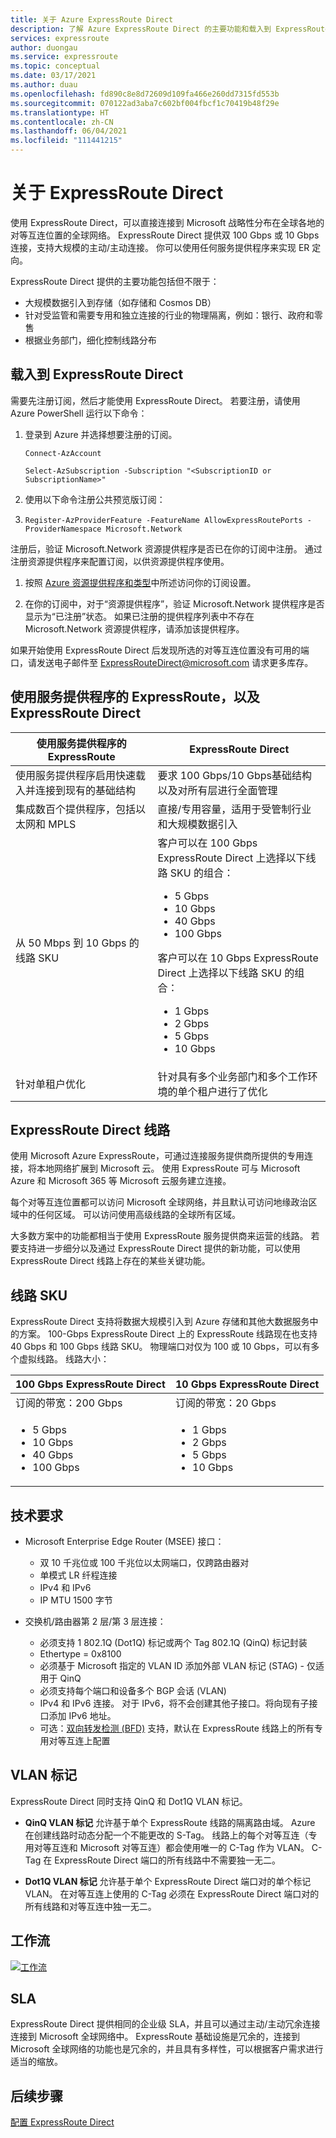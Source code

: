 ```yaml
---
title: 关于 Azure ExpressRoute Direct
description: 了解 Azure ExpressRoute Direct 的主要功能和载入到 ExpressRoute Direct 所需的信息，如可用的 SKU 和相关技术要求。
services: expressroute
author: duongau
ms.service: expressroute
ms.topic: conceptual
ms.date: 03/17/2021
ms.author: duau
ms.openlocfilehash: fd890c8e8d72609d109fa466e260dd7315fd553b
ms.sourcegitcommit: 070122ad3aba7c602bf004fbcf1c70419b48f29e
ms.translationtype: HT
ms.contentlocale: zh-CN
ms.lasthandoff: 06/04/2021
ms.locfileid: "111441215"
---
```

# <a name="about-expressroute-direct"></a>关于 ExpressRoute Direct

使用 ExpressRoute Direct，可以直接连接到 Microsoft 战略性分布在全球各地的对等互连位置的全球网络。 ExpressRoute Direct 提供双 100 Gbps 或 10 Gbps 连接，支持大规模的主动/主动连接。 你可以使用任何服务提供程序来实现 ER 定向。

ExpressRoute Direct 提供的主要功能包括但不限于：

* 大规模数据引入到存储（如存储和 Cosmos DB）
* 针对受监管和需要专用和独立连接的行业的物理隔离，例如：银行、政府和零售
* 根据业务部门，细化控制线路分布

## <a name="onboard-to-expressroute-direct"></a>载入到 ExpressRoute Direct

需要先注册订阅，然后才能使用 ExpressRoute Direct。 若要注册，请使用 Azure PowerShell 运行以下命令：

1.  登录到 Azure 并选择想要注册的订阅。

    ```azurepowershell-interactive
    Connect-AzAccount 

    Select-AzSubscription -Subscription "<SubscriptionID or SubscriptionName>"
    ```

1. 使用以下命令注册公共预览版订阅：
1. 
    ```azurepowershell-interactive
    Register-AzProviderFeature -FeatureName AllowExpressRoutePorts -ProviderNamespace Microsoft.Network
    ```

注册后，验证 Microsoft.Network 资源提供程序是否已在你的订阅中注册。 通过注册资源提供程序来配置订阅，以供资源提供程序使用。

1. 按照 [Azure 资源提供程序和类型](../azure-resource-manager/management/resource-providers-and-types.md)中所述访问你的订阅设置。

1. 在你的订阅中，对于“资源提供程序”，验证 Microsoft.Network 提供程序是否显示为“已注册”状态。 如果已注册的提供程序列表中不存在 Microsoft.Network 资源提供程序，请添加该提供程序。

如果开始使用 ExpressRoute Direct 后发现所选的对等互连位置没有可用的端口，请发送电子邮件至 ExpressRouteDirect@microsoft.com 请求更多库存。

## <a name="expressroute-using-a-service-provider-and-expressroute-direct"></a>使用服务提供程序的 ExpressRoute，以及 ExpressRoute Direct

| **使用服务提供程序的 ExpressRoute** | **ExpressRoute Direct** | 
| --- | --- |
| 使用服务提供程序启用快速载入并连接到现有的基础结构 | 要求 100 Gbps/10 Gbps基础结构以及对所有层进行全面管理
| 集成数百个提供程序，包括以太网和 MPLS | 直接/专用容量，适用于受管制行业和大规模数据引入 |
| 从 50 Mbps 到 10 Gbps 的线路 SKU | 客户可以在 100 Gbps ExpressRoute Direct 上选择以下线路 SKU 的组合： <ul><li>5 Gbps</li><li>10 Gbps</li><li>40 Gbps</li><li>100 Gbps</li></ul> 客户可以在 10 Gbps ExpressRoute Direct 上选择以下线路 SKU 的组合：<ul><li>1 Gbps</li><li>2 Gbps</li><li>5 Gbps</li><li>10 Gbps</li></ul>
| 针对单租户优化 | 针对具有多个业务部门和多个工作环境的单个租户进行了优化

## <a name="expressroute-direct-circuits"></a>ExpressRoute Direct 线路

使用 Microsoft Azure ExpressRoute，可通过连接服务提供商所提供的专用连接，将本地网络扩展到 Microsoft 云。 使用 ExpressRoute 可与 Microsoft Azure 和 Microsoft 365 等 Microsoft 云服务建立连接。

每个对等互连位置都可以访问 Microsoft 全球网络，并且默认可访问地缘政治区域中的任何区域。 可以访问使用高级线路的全球所有区域。  

大多数方案中的功能都相当于使用 ExpressRoute 服务提供商来运营的线路。 若要支持进一步细分以及通过 ExpressRoute Direct 提供的新功能，可以使用 ExpressRoute Direct 线路上存在的某些关键功能。

## <a name="circuit-skus"></a>线路 SKU

ExpressRoute Direct 支持将数据大规模引入到 Azure 存储和其他大数据服务中的方案。 100-Gbps ExpressRoute Direct 上的 ExpressRoute 线路现在也支持 40 Gbps 和 100 Gbps 线路 SKU。  物理端口对仅为 100 或 10 Gbps，可以有多个虚拟线路。 线路大小：

| 100 Gbps ExpressRoute Direct | 10 Gbps ExpressRoute Direct | 
| --- | --- |
| 订阅的带宽：200 Gbps | 订阅的带宽：20 Gbps |
| <ul><li>5 Gbps</li><li>10 Gbps</li><li>40 Gbps</li><li>100 Gbps</li></ul> | <ul><li>1 Gbps</li><li>2 Gbps</li><li>5 Gbps</li><li>10 Gbps</li></ul>

## <a name="technical-requirements"></a>技术要求

* Microsoft Enterprise Edge Router (MSEE) 接口：
    * 双 10 千兆位或 100 千兆位以太网端口，仅跨路由器对
    * 单模式 LR 纤程连接
    * IPv4 和 IPv6
    * IP MTU 1500 字节

* 交换机/路由器第 2 层/第 3 层连接：
    * 必须支持 1 802.1Q (Dot1Q) 标记或两个 Tag 802.1Q (QinQ) 标记封装
    * Ethertype = 0x8100
    * 必须基于 Microsoft 指定的 VLAN ID 添加外部 VLAN 标记 (STAG) - 仅适用于 QinQ
    * 必须支持每个端口和设备多个 BGP 会话 (VLAN)
    * IPv4 和 IPv6 连接。 对于 IPv6，将不会创建其他子接口。将向现有子接口添加 IPv6 地址。 
    * 可选：[双向转发检测 (BFD)](./expressroute-bfd.md) 支持，默认在 ExpressRoute 线路上的所有专用对等互连上配置

## <a name="vlan-tagging"></a>VLAN 标记

ExpressRoute Direct 同时支持 QinQ 和 Dot1Q VLAN 标记。

* **QinQ VLAN 标记** 允许基于单个 ExpressRoute 线路的隔离路由域。 Azure 在创建线路时动态分配一个不能更改的 S-Tag。 线路上的每个对等互连（专用对等互连和 Microsoft 对等互连）都会使用唯一的 C-Tag 作为 VLAN。 C-Tag 在 ExpressRoute Direct 端口的所有线路中不需要独一无二。

* **Dot1Q VLAN 标记** 允许基于单个 ExpressRoute Direct 端口对的单个标记 VLAN。 在对等互连上使用的 C-Tag 必须在 ExpressRoute Direct 端口对的所有线路和对等互连中独一无二。

## <a name="workflow"></a>工作流

[![工作流](./media/expressroute-erdirect-about/workflow1.png)](./media/expressroute-erdirect-about/workflow1.png#lightbox)

## <a name="sla"></a>SLA

ExpressRoute Direct 提供相同的企业级 SLA，并且可以通过主动/主动冗余连接连接到 Microsoft 全球网络中。 ExpressRoute 基础设施是冗余的，连接到 Microsoft 全球网络的功能也是冗余的，并且具有多样性，可以根据客户需求进行适当的缩放。 

## <a name="next-steps"></a>后续步骤

[配置 ExpressRoute Direct](expressroute-howto-erdirect.md)
